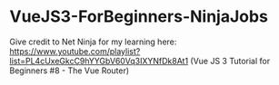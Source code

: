 # VueJS3-ForBeginners-NinjaJobs

Give credit to Net Ninja for my learning here: https://www.youtube.com/playlist?list=PL4cUxeGkcC9hYYGbV60Vq3IXYNfDk8At1
(Vue JS 3 Tutorial for Beginners #8 - The Vue Router)

